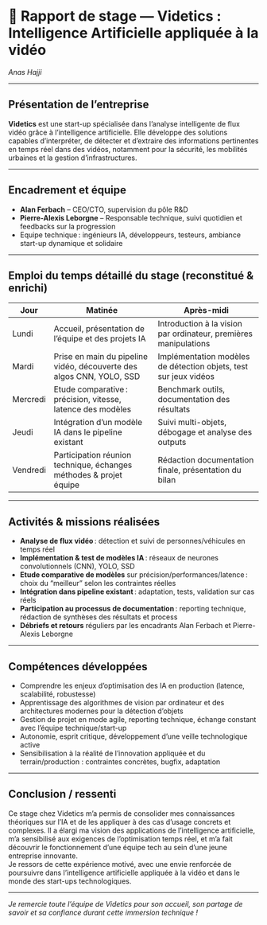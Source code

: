 # 🚦 Rapport de stage — Videtics : Intelligence Artificielle appliquée à la vidéo

*Anas Hajji*

---

## Présentation de l’entreprise

**Videtics** est une start-up spécialisée dans l’analyse intelligente de flux vidéo grâce à l’intelligence artificielle. Elle développe des solutions capables d’interpréter, de détecter et d’extraire des informations pertinentes en temps réel dans des vidéos, notamment pour la sécurité, les mobilités urbaines et la gestion d’infrastructures.

---

## Encadrement et équipe

- **Alan Ferbach** – CEO/CTO, supervision du pôle R&D
- **Pierre-Alexis Leborgne** – Responsable technique, suivi quotidien et feedbacks sur la progression
- Equipe technique : ingénieurs IA, développeurs, testeurs, ambiance start-up dynamique et solidaire

---

## Emploi du temps détaillé du stage (reconstitué & enrichi)

| Jour      | Matinée                                                               | Après-midi                                                      |
|-----------|-----------------------------------------------------------------------|-----------------------------------------------------------------|
| Lundi     | Accueil, présentation de l’équipe et des projets IA                   | Introduction à la vision par ordinateur, premières manipulations|
| Mardi     | Prise en main du pipeline vidéo, découverte des algos CNN, YOLO, SSD  | Implémentation modèles de détection objets, test sur jeux vidéos|
| Mercredi  | Etude comparative : précision, vitesse, latence des modèles           | Benchmark outils, documentation des résultats                   |
| Jeudi     | Intégration d’un modèle IA dans le pipeline existant                  | Suivi multi-objets, débogage et analyse des outputs             |
| Vendredi  | Participation réunion technique, échanges méthodes & projet équipe    | Rédaction documentation finale, présentation du bilan            |

---

## Activités & missions réalisées

- **Analyse de flux vidéo** : détection et suivi de personnes/véhicules en temps réel
- **Implémentation & test de modèles IA** : réseaux de neurones convolutionnels (CNN), YOLO, SSD
- **Etude comparative de modèles** sur précision/performances/latence : choix du “meilleur” selon les contraintes réelles
- **Intégration dans pipeline existant** : adaptation, tests, validation sur cas réels
- **Participation au processus de documentation** : reporting technique, rédaction de synthèses des résultats et process
- **Débriefs et retours** réguliers par les encadrants Alan Ferbach et Pierre-Alexis Leborgne

---

## Compétences développées

- Comprendre les enjeux d’optimisation des IA en production (latence, scalabilité, robustesse)
- Apprentissage des algorithmes de vision par ordinateur et des architectures modernes pour la détection d’objets
- Gestion de projet en mode agile, reporting technique, échange constant avec l’équipe technique/start-up
- Autonomie, esprit critique, développement d’une veille technologique active
- Sensibilisation à la réalité de l’innovation appliquée et du terrain/production : contraintes concrètes, bugfix, adaptation

---

## Conclusion / ressenti

Ce stage chez Videtics m’a permis de consolider mes connaissances théoriques sur l’IA et de les appliquer à des cas d’usage concrets et complexes. Il a élargi ma vision des applications de l’intelligence artificielle, m’a sensibilisé aux exigences de l’optimisation temps réel, et m’a fait découvrir le fonctionnement d’une équipe tech au sein d’une jeune entreprise innovante.  
Je ressors de cette expérience motivé, avec une envie renforcée de poursuivre dans l’intelligence artificielle appliquée à la vidéo et dans le monde des start-ups technologiques.

---

*Je remercie toute l’équipe de Videtics pour son accueil, son partage de savoir et sa confiance durant cette immersion technique !*

